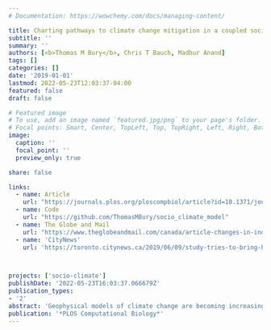 ```yaml
---
# Documentation: https://wowchemy.com/docs/managing-content/

title: Charting pathways to climate change mitigation in a coupled socio-climate model
subtitle: ''
summary: ''
authors: [<b>Thomas M Bury</b>, Chris T Bauch, Madhur Anand]
tags: []
categories: []
date: '2019-01-01'
lastmod: 2022-05-23T12:03:37-04:00
featured: false
draft: false

# Featured image
# To use, add an image named `featured.jpg/png` to your page's folder.
# Focal points: Smart, Center, TopLeft, Top, TopRight, Left, Right, BottomLeft, Bottom, BottomRight.
image:
  caption: ''
  focal_point: ''
  preview_only: true

share: false

links:
  - name: Article
    url: "https://journals.plos.org/ploscompbiol/article?id=10.1371/journal.pcbi.1007000"
  - name: Code
    url: "https://github.com/ThomasMBury/socio_climate_model"
  - name: The Globe and Mail
    url: "https://www.theglobeandmail.com/canada/article-changes-in-individual-human-behaviour-can-help-mitigate-climate-change/"
  - name: 'CityNews'
    url: 'https://toronto.citynews.ca/2019/06/09/study-tries-to-bring-human-behaviour-into-climate-change-projections/'



projects: ['socio-climate']
publishDate: '2022-05-23T16:03:37.066679Z'
publication_types:
- '2'
abstract: 'Geophysical models of climate change are becoming increasingly sophisticated, yet less effort is devoted to modelling the human systems causing climate change and how the two systems are coupled. Here, we develop a simple socio-climate model by coupling an Earth system model to a social dynamics model. We treat social processes endogenously—emerging from rules governing how individuals learn socially and how social norms develop—as well as being influenced by climate change and mitigation costs. Our goal is to gain qualitative insights into scenarios of potential socio-climate dynamics and to illustrate how such models can generate new research questions. We find that the social learning rate is strongly influential, to the point that variation of its value within empirically plausible ranges changes the peak global temperature anomaly by more than 1°C. Conversely, social norms reinforce majority behaviour and therefore may not provide help when we most need it because they suppress the early spread of mitigative behaviour. Finally, exploring the model’s parameter space for mitigation cost and social learning suggests optimal intervention pathways for climate change mitigation. We find that prioritising an increase in social learning as a first step, followed by a reduction in mitigation costs provides the most efficient route to a reduced peak temperature anomaly. We conclude that socio-climate models should be included in the ensemble of models used to project climate change.'
publication: '*PLOS Computational Biology*'
---
```


